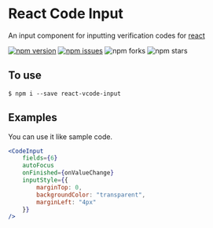 # React Code Input

An input component for inputting verification codes for [react](https://github.com/facebook/react)

[![npm version](https://badge.fury.io/js/react-vcode-input.svg)](https://badge.fury.io/js/react-vcode-input)  [![npm issues](https://img.shields.io/github/issues/kim-sunlei/react-code-input)](https://github.com/kim-sunlei/react-code-input/issues)  ![npm forks](	https://img.shields.io/github/forks/kim-sunlei/react-code-input)   ![npm stars](https://img.shields.io/github/stars/kim-sunlei/react-code-input)



## To use

`$ npm i --save react-vcode-input`



## Examples

You can use it like sample code.

```jsx
<CodeInput
	fields={6}
	autoFocus
	onFinished={onValueChange}
	inputStyle={{
		marginTop: 0,
		backgroundColor: "transparent",
		marginLeft: "4px"
	}}
/>
```

